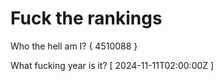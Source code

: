 # Fuck the rankings

Who the hell am I?
{ 4510088 }

What fucking year is it?
[ 2024-11-11T02:00:00Z ]

